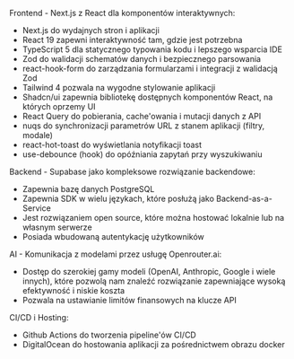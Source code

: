 Frontend - Next.js z React dla komponentów interaktywnych:
- Next.js do wydajnych stron i aplikacji 
- React 19 zapewni interaktywność tam, gdzie jest potrzebna
- TypeScript 5 dla statycznego typowania kodu i lepszego wsparcia IDE
- Zod do walidacji schematów danych i bezpiecznego parsowania
- react-hook-form do zarządzania formularzami i integracji z walidacją Zod
- Tailwind 4 pozwala na wygodne stylowanie aplikacji
- Shadcn/ui zapewnia bibliotekę dostępnych komponentów React, na których oprzemy UI
- React Query do pobierania, cache'owania i mutacji danych z API
- nuqs do synchronizacji parametrów URL z stanem aplikacji (filtry, modale)
- react-hot-toast do wyświetlania notyfikacji toast
- use-debounce (hook) do opóźniania zapytań przy wyszukiwaniu

Backend - Supabase jako kompleksowe rozwiązanie backendowe:
- Zapewnia bazę danych PostgreSQL
- Zapewnia SDK w wielu językach, które posłużą jako Backend-as-a-Service
- Jest rozwiązaniem open source, które można hostować lokalnie lub na własnym serwerze
- Posiada wbudowaną autentykację użytkowników

AI - Komunikacja z modelami przez usługę Openrouter.ai:
- Dostęp do szerokiej gamy modeli (OpenAI, Anthropic, Google i wiele innych), które pozwolą nam znaleźć rozwiązanie zapewniające wysoką efektywność i niskie koszta
- Pozwala na ustawianie limitów finansowych na klucze API

CI/CD i Hosting:
- Github Actions do tworzenia pipeline'ów CI/CD
- DigitalOcean do hostowania aplikacji za pośrednictwem obrazu docker